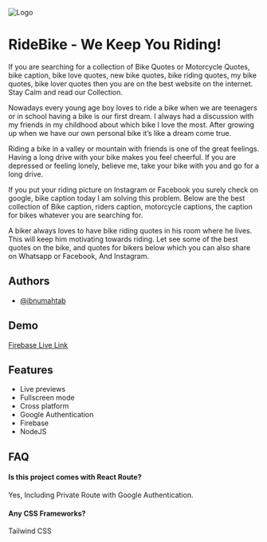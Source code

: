 ![Logo](https://i.ibb.co/zVfS2Py/Ride-Bike-Logo.png)

# RideBike - We Keep You Riding!

If you are searching for a collection of Bike Quotes or Motorcycle Quotes, bike caption, bike love quotes, new bike quotes, bike riding quotes, my bike quotes, bike lover quotes then you are on the best website on the internet. Stay Calm and read our Collection.

Nowadays every young age boy loves to ride a bike when we are teenagers or in school having a bike is our first dream. I always had a discussion with my friends in my childhood about which bike I love the most. After growing up when we have our own personal bike it’s like a dream come true.

Riding a bike in a valley or mountain with friends is one of the great feelings. Having a long drive with your bike makes you feel cheerful. If you are depressed or feeling lonely, believe me, take your bike with you and go for a long drive.

If you put your riding picture on Instagram or Facebook you surely check on google, bike caption today I am solving this problem. Below are the best collection of Bike caption, riders caption, motorcycle captions, the caption for bikes whatever you are searching for.

A biker always loves to have bike riding quotes in his room where he lives. This will keep him motivating towards riding. Let see some of the best quotes on the bike, and quotes for bikers below which you can also share on Whatsapp or Facebook, And Instagram.

## Authors

-   [@ibnumahtab](https://www.github.com/ibnumahtab)

## Demo

[Firebase Live Link](https://ride-bike-shop.web.app/)

## Features

-   Live previews
-   Fullscreen mode
-   Cross platform
-   Google Authentication
-   Firebase
-   NodeJS

## FAQ

#### Is this project comes with React Route?

Yes, Including Private Route with Google Authentication.

#### Any CSS Frameworks?

Tailwind CSS
